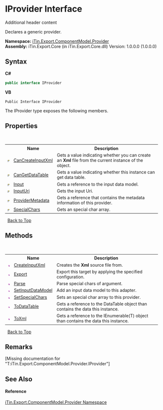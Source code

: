 # IProvider Interface
Additional header content 

Declares a generic provider.

**Namespace:**&nbsp;<a href="N_iTin_Export_ComponentModel_Provider">iTin.Export.ComponentModel.Provider</a><br />**Assembly:**&nbsp;iTin.Export.Core (in iTin.Export.Core.dll) Version: 1.0.0.0 (1.0.0.0)

## Syntax

**C#**<br />
``` C#
public interface IProvider
```

**VB**<br />
``` VB
Public Interface IProvider
```

The IProvider type exposes the following members.


## Properties
&nbsp;<table><tr><th></th><th>Name</th><th>Description</th></tr><tr><td>![Public property](media/pubproperty.gif "Public property")</td><td><a href="P_iTin_Export_ComponentModel_Provider_IProvider_CanCreateInputXml">CanCreateInputXml</a></td><td>
Gets a value indicating whether you can create an <strong>Xml</strong> file from the current instance of the object.</td></tr><tr><td>![Public property](media/pubproperty.gif "Public property")</td><td><a href="P_iTin_Export_ComponentModel_Provider_IProvider_CanGetDataTable">CanGetDataTable</a></td><td>
Gets a value indicating whether this instance can get data table.</td></tr><tr><td>![Public property](media/pubproperty.gif "Public property")</td><td><a href="P_iTin_Export_ComponentModel_Provider_IProvider_Input">Input</a></td><td>
Gets a reference to the input data model.</td></tr><tr><td>![Public property](media/pubproperty.gif "Public property")</td><td><a href="P_iTin_Export_ComponentModel_Provider_IProvider_InputUri">InputUri</a></td><td>
Gets the input Uri.</td></tr><tr><td>![Public property](media/pubproperty.gif "Public property")</td><td><a href="P_iTin_Export_ComponentModel_Provider_IProvider_ProviderMetadata">ProviderMetadata</a></td><td>
Gets a reference that contains the metadata information of this provider.</td></tr><tr><td>![Public property](media/pubproperty.gif "Public property")</td><td><a href="P_iTin_Export_ComponentModel_Provider_IProvider_SpecialChars">SpecialChars</a></td><td>
Gets an special char array.</td></tr></table>&nbsp;
<a href="#iprovider-interface">Back to Top</a>

## Methods
&nbsp;<table><tr><th></th><th>Name</th><th>Description</th></tr><tr><td>![Public method](media/pubmethod.gif "Public method")</td><td><a href="M_iTin_Export_ComponentModel_Provider_IProvider_CreateInputXml">CreateInputXml</a></td><td>
Creates the <b>Xml</b> source file from.</td></tr><tr><td>![Public method](media/pubmethod.gif "Public method")</td><td><a href="M_iTin_Export_ComponentModel_Provider_IProvider_Export">Export</a></td><td>
Export this target by applying the specified configuration.</td></tr><tr><td>![Public method](media/pubmethod.gif "Public method")</td><td><a href="M_iTin_Export_ComponentModel_Provider_IProvider_Parse">Parse</a></td><td>
Parse special chars of argument.</td></tr><tr><td>![Public method](media/pubmethod.gif "Public method")</td><td><a href="M_iTin_Export_ComponentModel_Provider_IProvider_SetInputDataModel">SetInputDataModel</a></td><td>
Add an input data model to this adapter.</td></tr><tr><td>![Public method](media/pubmethod.gif "Public method")</td><td><a href="M_iTin_Export_ComponentModel_Provider_IProvider_SetSpecialChars">SetSpecialChars</a></td><td>
Sets an special char array to this provider.</td></tr><tr><td>![Public method](media/pubmethod.gif "Public method")</td><td><a href="M_iTin_Export_ComponentModel_Provider_IProvider_ToDataTable">ToDataTable</a></td><td>
Gets a reference to the DataTable object than contains the data this instance.</td></tr><tr><td>![Public method](media/pubmethod.gif "Public method")</td><td><a href="M_iTin_Export_ComponentModel_Provider_IProvider_ToXml">ToXml</a></td><td>
Gets a reference to the IEnumerable(T) object than contains the data this instance.</td></tr></table>&nbsp;
<a href="#iprovider-interface">Back to Top</a>

## Remarks
\[Missing <remarks> documentation for "T:iTin.Export.ComponentModel.Provider.IProvider"\]

## See Also


#### Reference
<a href="N_iTin_Export_ComponentModel_Provider">iTin.Export.ComponentModel.Provider Namespace</a><br />